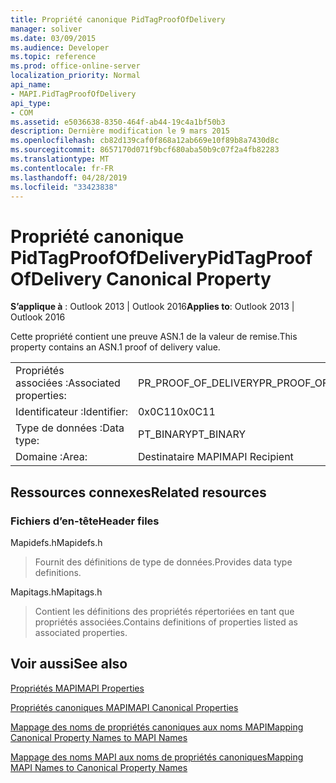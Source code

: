 ```yaml
---
title: Propriété canonique PidTagProofOfDelivery
manager: soliver
ms.date: 03/09/2015
ms.audience: Developer
ms.topic: reference
ms.prod: office-online-server
localization_priority: Normal
api_name:
- MAPI.PidTagProofOfDelivery
api_type:
- COM
ms.assetid: e5036638-8350-464f-ab44-19c4a1bf50b3
description: Dernière modification le 9 mars 2015
ms.openlocfilehash: cb82d139caf0f868a12ab669e10f89b8a7430d8c
ms.sourcegitcommit: 8657170d071f9bcf680aba50b9c07f2a4fb82283
ms.translationtype: MT
ms.contentlocale: fr-FR
ms.lasthandoff: 04/28/2019
ms.locfileid: "33423838"
---
```

# <a name="pidtagproofofdelivery-canonical-property"></a><span data-ttu-id="ba66a-103">Propriété canonique PidTagProofOfDelivery</span><span class="sxs-lookup"><span data-stu-id="ba66a-103">PidTagProofOfDelivery Canonical Property</span></span>

  
  
<span data-ttu-id="ba66a-104">**S’applique à** : Outlook 2013 | Outlook 2016</span><span class="sxs-lookup"><span data-stu-id="ba66a-104">**Applies to**: Outlook 2013 | Outlook 2016</span></span> 
  
<span data-ttu-id="ba66a-105">Cette propriété contient une preuve ASN.1 de la valeur de remise.</span><span class="sxs-lookup"><span data-stu-id="ba66a-105">This property contains an ASN.1 proof of delivery value.</span></span>
  
|||
|:-----|:-----|
|<span data-ttu-id="ba66a-106">Propriétés associées :</span><span class="sxs-lookup"><span data-stu-id="ba66a-106">Associated properties:</span></span>  <br/> |<span data-ttu-id="ba66a-107">PR_PROOF_OF_DELIVERY</span><span class="sxs-lookup"><span data-stu-id="ba66a-107">PR_PROOF_OF_DELIVERY</span></span>  <br/> |
|<span data-ttu-id="ba66a-108">Identificateur :</span><span class="sxs-lookup"><span data-stu-id="ba66a-108">Identifier:</span></span>  <br/> |<span data-ttu-id="ba66a-109">0x0C11</span><span class="sxs-lookup"><span data-stu-id="ba66a-109">0x0C11</span></span>  <br/> |
|<span data-ttu-id="ba66a-110">Type de données :</span><span class="sxs-lookup"><span data-stu-id="ba66a-110">Data type:</span></span>  <br/> |<span data-ttu-id="ba66a-111">PT_BINARY</span><span class="sxs-lookup"><span data-stu-id="ba66a-111">PT_BINARY</span></span>  <br/> |
|<span data-ttu-id="ba66a-112">Domaine :</span><span class="sxs-lookup"><span data-stu-id="ba66a-112">Area:</span></span>  <br/> |<span data-ttu-id="ba66a-113">Destinataire MAPI</span><span class="sxs-lookup"><span data-stu-id="ba66a-113">MAPI Recipient</span></span>  <br/> |
   
## <a name="related-resources"></a><span data-ttu-id="ba66a-114">Ressources connexes</span><span class="sxs-lookup"><span data-stu-id="ba66a-114">Related resources</span></span>

### <a name="header-files"></a><span data-ttu-id="ba66a-115">Fichiers d’en-tête</span><span class="sxs-lookup"><span data-stu-id="ba66a-115">Header files</span></span>

<span data-ttu-id="ba66a-116">Mapidefs.h</span><span class="sxs-lookup"><span data-stu-id="ba66a-116">Mapidefs.h</span></span>
  
> <span data-ttu-id="ba66a-117">Fournit des définitions de type de données.</span><span class="sxs-lookup"><span data-stu-id="ba66a-117">Provides data type definitions.</span></span>
    
<span data-ttu-id="ba66a-118">Mapitags.h</span><span class="sxs-lookup"><span data-stu-id="ba66a-118">Mapitags.h</span></span>
  
> <span data-ttu-id="ba66a-119">Contient les définitions des propriétés répertoriées en tant que propriétés associées.</span><span class="sxs-lookup"><span data-stu-id="ba66a-119">Contains definitions of properties listed as associated properties.</span></span>
    
## <a name="see-also"></a><span data-ttu-id="ba66a-120">Voir aussi</span><span class="sxs-lookup"><span data-stu-id="ba66a-120">See also</span></span>



[<span data-ttu-id="ba66a-121">Propriétés MAPI</span><span class="sxs-lookup"><span data-stu-id="ba66a-121">MAPI Properties</span></span>](mapi-properties.md)
  
[<span data-ttu-id="ba66a-122">Propriétés canoniques MAPI</span><span class="sxs-lookup"><span data-stu-id="ba66a-122">MAPI Canonical Properties</span></span>](mapi-canonical-properties.md)
  
[<span data-ttu-id="ba66a-123">Mappage des noms de propriétés canoniques aux noms MAPI</span><span class="sxs-lookup"><span data-stu-id="ba66a-123">Mapping Canonical Property Names to MAPI Names</span></span>](mapping-canonical-property-names-to-mapi-names.md)
  
[<span data-ttu-id="ba66a-124">Mappage des noms MAPI aux noms de propriétés canoniques</span><span class="sxs-lookup"><span data-stu-id="ba66a-124">Mapping MAPI Names to Canonical Property Names</span></span>](mapping-mapi-names-to-canonical-property-names.md)

